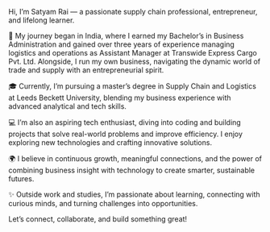 Hi, I’m Satyam Rai — a passionate supply chain professional, entrepreneur, and lifelong learner.

🌱 My journey began in India, where I earned my Bachelor’s in Business Administration and gained over three years of experience managing logistics and operations as Assistant Manager at Transwide Express Cargo Pvt. Ltd. Alongside, I run my own business, navigating the dynamic world of trade and supply with an entrepreneurial spirit.

🎓 Currently, I’m pursuing a master’s degree in Supply Chain and Logistics at Leeds Beckett University, blending my business experience with advanced analytical and tech skills.

💻 I’m also an aspiring tech enthusiast, diving into coding and building projects that solve real-world problems and improve efficiency. I enjoy exploring new technologies and crafting innovative solutions.

🌍 I believe in continuous growth, meaningful connections, and the power of combining business insight with technology to create smarter, sustainable futures.

✨ Outside work and studies, I’m passionate about learning, connecting with curious minds, and turning challenges into opportunities.

Let’s connect, collaborate, and build something great!
